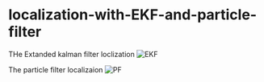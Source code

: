 # localization-with-EKF-and-particle-filter

THe Extanded kalman filter loclization
![EKF](https://github.com/Ali-Alabbas/localization-with-EKF-and-particle-filter/assets/127343500/2edeb8e0-4fa7-46c5-819a-c2f7153de6de)


The particle filter localizaion
![PF](https://github.com/Ali-Alabbas/localization-with-EKF-and-particle-filter/assets/127343500/e60187e4-4da1-4454-a029-a710d442f457)
